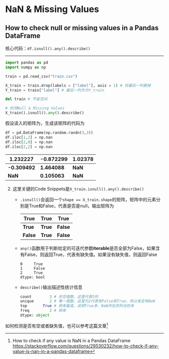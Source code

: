 # NaN & Missing Values
## How to check null or missing values in a Pandas DataFrame
核心代码：`df.isnull().any().describe()`

---

```python
import pandas as pd
import numpy as np

train = pd.read_csv("train.csv")

X_train = train.drop(labels = ["label"], axis = 1) # 将最后一列删掉
Y_train = train["label"] # 最后一列作为Y_train

del train # 节省空间

# 检测Null & Missing Values
X_train().isnull().any().describe()
```

假设读入的矩阵为，生成该矩阵的代码为

```python
df = pd.DataFrame(np.random.randn(3,3))
df.iloc[1,2] = np.nan
df.iloc[2,0] = np.nan
df.iloc[2,2] = np.nan
```

| 1.232227      | **-0.872299** | **1.02378** |
| ------------- | ------------- | ----------- |
| **-0.309492** | **1.464088**  | **NaN**     |
| **NaN**       | **0.105063**  | **NaN**     |

2. 这里关键的Code Snippets是`X_train.isnull().any().describe()`

   - `.isnull()`会返回一个`shape == X_train.shape`的矩阵，矩阵中的元素分别是True和False，代表是否是null，输出矩阵为

     | True      | **True** | **True**  |
     | --------- | -------- | --------- |
     | **True**  | **True** | **False** |
     | **False** | **True** | **False** |

   - `any()`函数用于判断给定的可迭代参数**iterable**是否全部为False，如果含有False，则返回True，代表有缺失值。如果没有缺失值，则返回False

     ```
     0     True
     1     False
     2     True
     dtype: bool
     ```

   - `describe()`输出描述性统计信息

     ```python
     count        3 # 非空值数，这里代表3列
     unique       2 # 唯一值数，这里为2代表有False和True，所以肯定有NaN
     top       True # 频率最高，说明True多，NaN所在的列也较多
     freq         2 # 频率
     dtype: object
     ```

如何检测是否有空或者缺失值，也可以参考这篇文章[^1]

[^1]: How to check if any value is NaN in a Pandas DataFrame https://stackoverflow.com/questions/29530232/how-to-check-if-any-value-is-nan-in-a-pandas-dataframe